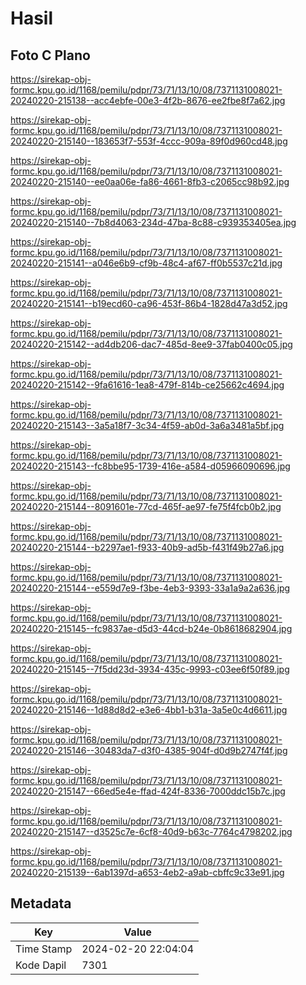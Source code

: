 # Hasil

## Foto C Plano

https://sirekap-obj-formc.kpu.go.id/1168/pemilu/pdpr/73/71/13/10/08/7371131008021-20240220-215138--acc4ebfe-00e3-4f2b-8676-ee2fbe8f7a62.jpg

https://sirekap-obj-formc.kpu.go.id/1168/pemilu/pdpr/73/71/13/10/08/7371131008021-20240220-215140--183653f7-553f-4ccc-909a-89f0d960cd48.jpg

https://sirekap-obj-formc.kpu.go.id/1168/pemilu/pdpr/73/71/13/10/08/7371131008021-20240220-215140--ee0aa06e-fa86-4661-8fb3-c2065cc98b92.jpg

https://sirekap-obj-formc.kpu.go.id/1168/pemilu/pdpr/73/71/13/10/08/7371131008021-20240220-215140--7b8d4063-234d-47ba-8c88-c939353405ea.jpg

https://sirekap-obj-formc.kpu.go.id/1168/pemilu/pdpr/73/71/13/10/08/7371131008021-20240220-215141--a046e6b9-cf9b-48c4-af67-ff0b5537c21d.jpg

https://sirekap-obj-formc.kpu.go.id/1168/pemilu/pdpr/73/71/13/10/08/7371131008021-20240220-215141--b19ecd60-ca96-453f-86b4-1828d47a3d52.jpg

https://sirekap-obj-formc.kpu.go.id/1168/pemilu/pdpr/73/71/13/10/08/7371131008021-20240220-215142--ad4db206-dac7-485d-8ee9-37fab0400c05.jpg

https://sirekap-obj-formc.kpu.go.id/1168/pemilu/pdpr/73/71/13/10/08/7371131008021-20240220-215142--9fa61616-1ea8-479f-814b-ce25662c4694.jpg

https://sirekap-obj-formc.kpu.go.id/1168/pemilu/pdpr/73/71/13/10/08/7371131008021-20240220-215143--3a5a18f7-3c34-4f59-ab0d-3a6a3481a5bf.jpg

https://sirekap-obj-formc.kpu.go.id/1168/pemilu/pdpr/73/71/13/10/08/7371131008021-20240220-215143--fc8bbe95-1739-416e-a584-d05966090696.jpg

https://sirekap-obj-formc.kpu.go.id/1168/pemilu/pdpr/73/71/13/10/08/7371131008021-20240220-215144--8091601e-77cd-465f-ae97-fe75f4fcb0b2.jpg

https://sirekap-obj-formc.kpu.go.id/1168/pemilu/pdpr/73/71/13/10/08/7371131008021-20240220-215144--b2297ae1-f933-40b9-ad5b-f431f49b27a6.jpg

https://sirekap-obj-formc.kpu.go.id/1168/pemilu/pdpr/73/71/13/10/08/7371131008021-20240220-215144--e559d7e9-f3be-4eb3-9393-33a1a9a2a636.jpg

https://sirekap-obj-formc.kpu.go.id/1168/pemilu/pdpr/73/71/13/10/08/7371131008021-20240220-215145--fc9837ae-d5d3-44cd-b24e-0b8618682904.jpg

https://sirekap-obj-formc.kpu.go.id/1168/pemilu/pdpr/73/71/13/10/08/7371131008021-20240220-215145--7f5dd23d-3934-435c-9993-c03ee6f50f89.jpg

https://sirekap-obj-formc.kpu.go.id/1168/pemilu/pdpr/73/71/13/10/08/7371131008021-20240220-215146--1d88d8d2-e3e6-4bb1-b31a-3a5e0c4d6611.jpg

https://sirekap-obj-formc.kpu.go.id/1168/pemilu/pdpr/73/71/13/10/08/7371131008021-20240220-215146--30483da7-d3f0-4385-904f-d0d9b2747f4f.jpg

https://sirekap-obj-formc.kpu.go.id/1168/pemilu/pdpr/73/71/13/10/08/7371131008021-20240220-215147--66ed5e4e-ffad-424f-8336-7000ddc15b7c.jpg

https://sirekap-obj-formc.kpu.go.id/1168/pemilu/pdpr/73/71/13/10/08/7371131008021-20240220-215147--d3525c7e-6cf8-40d9-b63c-7764c4798202.jpg

https://sirekap-obj-formc.kpu.go.id/1168/pemilu/pdpr/73/71/13/10/08/7371131008021-20240220-215139--6ab1397d-a653-4eb2-a9ab-cbffc9c33e91.jpg


## Metadata

| Key        | Value               |
| ---------- | ------------------- |
| Time Stamp | 2024-02-20 22:04:04 |
| Kode Dapil | 7301                |



